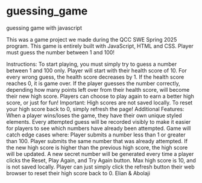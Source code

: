 # guessing_game
guessing game with javascript 

This was a game project we made during the QCC SWE Spring 2025 program. This game is entirely built with JavaScript, HTML and CSS.
Player must guess the number between 1 and 100!

Instructions:
To start playing, you must simply try to guess a number between 1 and 100 only.
Player will start with their health score of 10. For every wrong guess, the health score decreases by 1.
If the health score reaches 0, it is game over.
If the player guesses the number correctly, depending how many points left over from their health score, will become their new high score.
Players can choose to play again to earn a better high score, or just for fun!
Important: High scores are not saved locally. To reset your high score back to 0, simply refresh the page!
Additional Features:
When a player wins/loses the game, they have their own unique styled elements.
Every attempted guess will be recorded visibly to make it easier for players to see which numbers have already been attempted.
Game will catch edge cases where:
Player submits a number less than 1 or greater than 100.
Player submits the same number that was already attempted.
If the new high score is higher than the previous high score, the high score will be updated.
A new secret number will be generated every time a player clicks the Reset, Play Again, and Try Again button.
Max high score is 10, and is not saved locally. Player can just simply click the refresh button their web browser to reset their high score back to 0.
Elian  & Abolaji
